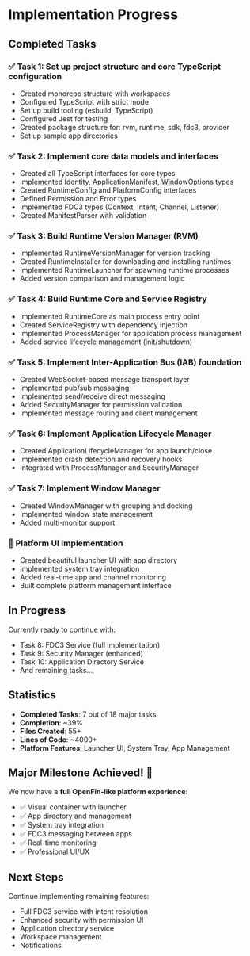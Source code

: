 # Implementation Progress

## Completed Tasks

### ✅ Task 1: Set up project structure and core TypeScript configuration
- Created monorepo structure with workspaces
- Configured TypeScript with strict mode
- Set up build tooling (esbuild, TypeScript)
- Configured Jest for testing
- Created package structure for: rvm, runtime, sdk, fdc3, provider
- Set up sample app directories

### ✅ Task 2: Implement core data models and interfaces
- Created all TypeScript interfaces for core types
- Implemented Identity, ApplicationManifest, WindowOptions types
- Created RuntimeConfig and PlatformConfig interfaces
- Defined Permission and Error types
- Implemented FDC3 types (Context, Intent, Channel, Listener)
- Created ManifestParser with validation

### ✅ Task 3: Build Runtime Version Manager (RVM)
- Implemented RuntimeVersionManager for version tracking
- Created RuntimeInstaller for downloading and installing runtimes
- Implemented RuntimeLauncher for spawning runtime processes
- Added version comparison and management logic

### ✅ Task 4: Build Runtime Core and Service Registry
- Implemented RuntimeCore as main process entry point
- Created ServiceRegistry with dependency injection
- Implemented ProcessManager for application process management
- Added service lifecycle management (init/shutdown)

### ✅ Task 5: Implement Inter-Application Bus (IAB) foundation
- Created WebSocket-based message transport layer
- Implemented pub/sub messaging
- Implemented send/receive direct messaging
- Added SecurityManager for permission validation
- Implemented message routing and client management

### ✅ Task 6: Implement Application Lifecycle Manager
- Created ApplicationLifecycleManager for app launch/close
- Implemented crash detection and recovery hooks
- Integrated with ProcessManager and SecurityManager

### ✅ Task 7: Implement Window Manager
- Created WindowManager with grouping and docking
- Implemented window state management
- Added multi-monitor support

### 🎉 Platform UI Implementation
- Created beautiful launcher UI with app directory
- Implemented system tray integration
- Added real-time app and channel monitoring
- Built complete platform management interface

## In Progress

Currently ready to continue with:
- Task 8: FDC3 Service (full implementation)
- Task 9: Security Manager (enhanced)
- Task 10: Application Directory Service
- And remaining tasks...

## Statistics

- **Completed Tasks**: 7 out of 18 major tasks
- **Completion**: ~39%
- **Files Created**: 55+
- **Lines of Code**: ~4000+
- **Platform Features**: Launcher UI, System Tray, App Management

## Major Milestone Achieved! 🎉

We now have a **full OpenFin-like platform experience**:
- ✅ Visual container with launcher
- ✅ App directory and management
- ✅ System tray integration
- ✅ FDC3 messaging between apps
- ✅ Real-time monitoring
- ✅ Professional UI/UX

## Next Steps

Continue implementing remaining features:
- Full FDC3 service with intent resolution
- Enhanced security with permission UI
- Application directory service
- Workspace management
- Notifications
